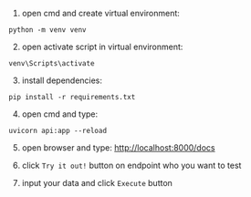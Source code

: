  1. open cmd and create virtual environment: 
```shell 
python -m venv venv
```

 2. open activate script in virtual environment:
```shell 
venv\Scripts\activate
```

 3. install dependencies:
 ```shell
 pip install -r requirements.txt
 ```


 4. open cmd and type: 
 ```shell
 uvicorn api:app --reload
 ```
 5. open browser and type: [http://localhost:8000/docs](http://localhost:8000/docs)

 6. click `Try it out!` button on endpoint who you want to test

 7. input your data and click `Execute` button